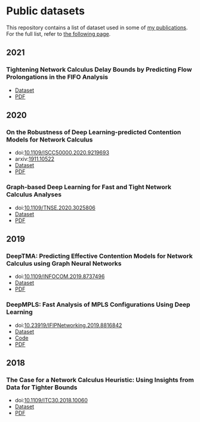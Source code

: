 # Public datasets

This repository contains a list of dataset used in some of [my publications](https://fabgeyer.github.io).
For the full list, refer to [the following page](https://fabgeyer.github.io/datasets/).

## 2021
### Tightening Network Calculus Delay Bounds by Predicting Flow Prolongations in the FIFO Analysis

- [Dataset](https://github.com/fabgeyer/dataset-rtas2021)
- [PDF](https://www.net.in.tum.de/fileadmin/bibtex/publications/papers/geyer2021rtas.pdf)


## 2020
### On the Robustness of Deep Learning-predicted Contention Models for Network Calculus

- doi:[10.1109/ISCC50000.2020.9219693](https://dx.doi.org/10.1109/ISCC50000.2020.9219693)
- arxiv:[1911.10522](https://arxiv.org/abs/1911.10522)
- [Dataset](https://github.com/fabgeyer/dataset-deeptma-extension)
- [PDF](https://arxiv.org/pdf/1911.10522)

### Graph-based Deep Learning for Fast and Tight Network Calculus Analyses

- doi:[10.1109/TNSE.2020.3025806](https://dx.doi.org/10.1109/TNSE.2020.3025806)
- [Dataset](https://github.com/fabgeyer/dataset-deeptma-extension)
- [PDF](https://www.net.in.tum.de/fileadmin/bibtex/publications/papers/geyer2020tnse-preprint.pdf)


## 2019
### DeepTMA: Predicting Effective Contention Models for Network Calculus using Graph Neural Networks

- doi:[10.1109/INFOCOM.2019.8737496](https://dx.doi.org/10.1109/INFOCOM.2019.8737496)
- [Dataset](https://github.com/fabgeyer/dataset-infocom2019)
- [PDF](https://www.net.in.tum.de/fileadmin/bibtex/publications/papers/geyer2019infocom.pdf)

### DeepMPLS: Fast Analysis of MPLS Configurations Using Deep Learning

- doi:[10.23919/IFIPNetworking.2019.8816842](https://dx.doi.org/10.23919/IFIPNetworking.2019.8816842)
- [Dataset](https://github.com/fabgeyer/dataset-networking2019)
- [Code](https://github.com/fabgeyer/deepmpls)
- [PDF](https://www.net.in.tum.de/fileadmin/bibtex/publications/papers/geyer2019networking.pdf)


## 2018
### The Case for a Network Calculus Heuristic: Using Insights from Data for Tighter Bounds

- doi:[10.1109/ITC30.2018.10060](https://dx.doi.org/10.1109/ITC30.2018.10060)
- [Dataset](https://github.com/fabgeyer/dataset-itc30nc)
- [PDF](https://www.net.in.tum.de/fileadmin/bibtex/publications/papers/geyer2018netcal.pdf)
